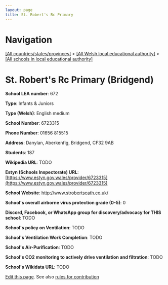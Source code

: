 ```yaml
---
layout: page
title: St. Robert's Rc Primary
---
```

# Navigation

[[All countries/states/provinces]](../../..) > [[All Welsh local educational authority]](../..) > [[All schools in local educational authority]](..)

# St. Robert's Rc Primary (Bridgend)

**School LEA number**: 672

**Type**: Infants & Juniors

**Type (Welsh)**: English medium

**School Number**: 6723315

**Phone Number**: 01656 815515

**Address**: Danylan, Aberkenfig, Bridgend, CF32 9AB

**Students**: 187

**Wikipedia URL**: TODO

**Estyn (Schools Inspectorate) URL**: [https://www.estyn.gov.wales/provider/6723315](https://www.estyn.gov.wales/provider/6723315)

**School Website**: http://www.strobertscath.co.uk/

**School's overall airborne virus protection grade (0-5)**: 0

**Discord, Facebook, or WhatsApp group for discovery/advocacy for THIS school**: TODO

**School's policy on Ventilation**: TODO

**School's Ventilation Work Completion**: TODO

**School's Air-Purification**: TODO

**School's CO2 monitoring to actively drive ventilation and filtration**: TODO

**School's Wikidata URL**: TODO




[Edit this page](https://github.com/VentilationProject/Wales/edit/prif/./Bridgend/St._Robert's_Rc_Primary.md). See also [rules for contribution](../../../contribution-rules/)